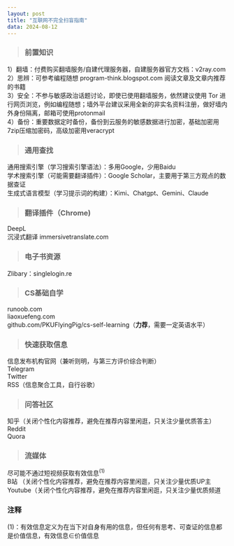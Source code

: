 ```yaml
---
layout: post
title: "互联网不完全扫盲指南"
data: 2024-08-12
---
```



> ### 前置知识

1）翻墙：付费购买翻墙服务/自建代理服务器，自建服务器官方文档：v2ray.com  
2）思辨：可参考编程随想 program-think.blogspot.com 阅读文章及文章内推荐的书籍  
3）安全：不参与敏感政治话题讨论，即使已使用翻墙服务，依然建议使用 Tor 进行网页浏览，例如编程随想；墙外平台建议采用全新的非实名资料注册，做好墙内外身份隔离，邮箱可使用protonmail  
4）备份：重要数据定时备份，备份到云服务的敏感数据进行加密，基础加密用7zip压缩加密码，高级加密用veracrypt  

> ### 通用查找

 通用搜索引擎（学习搜索引擎语法）：多用Google，少用Baidu  
 学术搜索引擎（可能需要翻译插件）：Google Scholar，主要用于第三方观点的数据查证  
 生成式语言模型（学习提示词的构建）：Kimi、Chatgpt、Gemini、Claude  

> ### 翻译插件（Chrome) 

 DeepL  
 沉浸式翻译 immersivetranslate.com  

> ### 电子书资源 

 Zlibary：singlelogin.re  

> ### CS基础自学

 runoob.com  
 liaoxuefeng.com  
 github.com/PKUFlyingPig/cs-self-learning（**力荐**，需要一定英语水平）  

> ### 快速获取信息

 信息发布机构官网（兼听则明，与第三方评价综合判断）  
 Telegram  
 Twitter  
 RSS（信息聚合工具，自行谷歌）  

> ### 问答社区 
 知乎（关闭个性化内容推荐，避免在推荐内容里闲逛，只关注少量优质答主）  
 Reddit  
 Quora  

> ### 流媒体
 尽可能不通过短视频获取有效信息<sup>(1)</sup>  
 B站 （关闭个性化内容推荐，避免在推荐内容里闲逛，只关注少量优质UP主  
 Youtube（关闭个性化内容推荐，避免在推荐内容里闲逛，只关注少量优质频道  

### 注释
(1)：有效信息定义为在当下对自身有用的信息，但任何有思考、可查证的信息都是价值信息，有效信息∈价值信息
